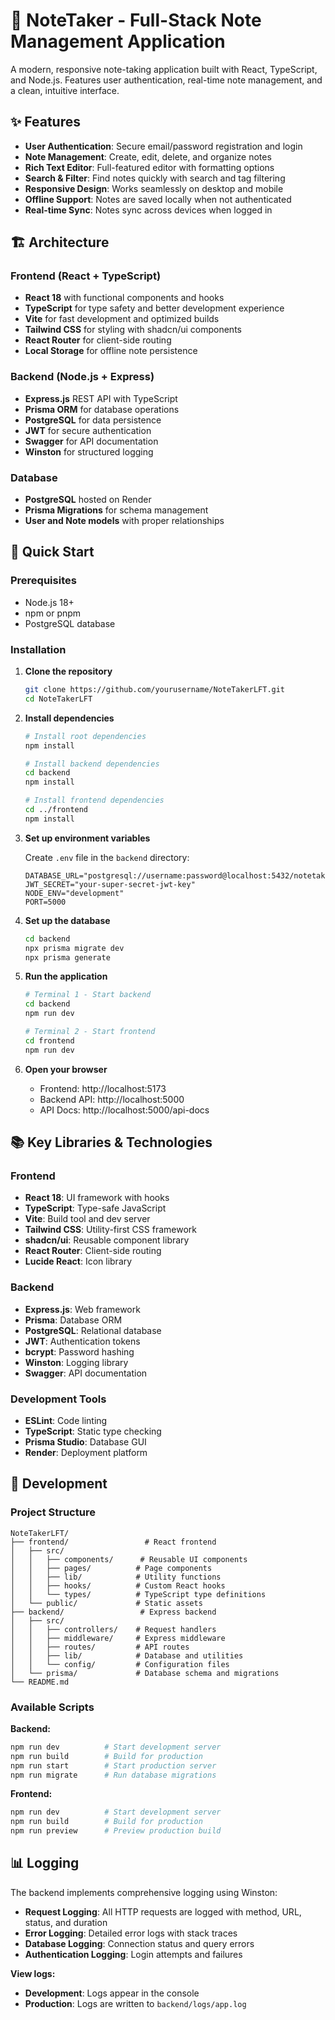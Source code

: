 # 📝 NoteTaker - Full-Stack Note Management Application

A modern, responsive note-taking application built with React, TypeScript, and Node.js. Features user authentication, real-time note management, and a clean, intuitive interface.

## ✨ Features

- **User Authentication**: Secure email/password registration and login
- **Note Management**: Create, edit, delete, and organize notes
- **Rich Text Editor**: Full-featured editor with formatting options
- **Search & Filter**: Find notes quickly with search and tag filtering
- **Responsive Design**: Works seamlessly on desktop and mobile
- **Offline Support**: Notes are saved locally when not authenticated
- **Real-time Sync**: Notes sync across devices when logged in

## 🏗️ Architecture

### Frontend (React + TypeScript)
- **React 18** with functional components and hooks
- **TypeScript** for type safety and better development experience
- **Vite** for fast development and optimized builds
- **Tailwind CSS** for styling with shadcn/ui components
- **React Router** for client-side routing
- **Local Storage** for offline note persistence

### Backend (Node.js + Express)
- **Express.js** REST API with TypeScript
- **Prisma ORM** for database operations
- **PostgreSQL** for data persistence
- **JWT** for secure authentication
- **Swagger** for API documentation
- **Winston** for structured logging

### Database
- **PostgreSQL** hosted on Render
- **Prisma Migrations** for schema management
- **User and Note models** with proper relationships

## 🚀 Quick Start

### Prerequisites
- Node.js 18+ 
- npm or pnpm
- PostgreSQL database

### Installation

1. **Clone the repository**
   ```bash
   git clone https://github.com/yourusername/NoteTakerLFT.git
   cd NoteTakerLFT
   ```

2. **Install dependencies**
   ```bash
   # Install root dependencies
   npm install
   
   # Install backend dependencies
   cd backend
   npm install
   
   # Install frontend dependencies
   cd ../frontend
   npm install
   ```

3. **Set up environment variables**
   
   Create `.env` file in the `backend` directory:
   ```env
   DATABASE_URL="postgresql://username:password@localhost:5432/notetaker"
   JWT_SECRET="your-super-secret-jwt-key"
   NODE_ENV="development"
   PORT=5000
   ```

4. **Set up the database**
   ```bash
   cd backend
   npx prisma migrate dev
   npx prisma generate
   ```

5. **Run the application**
   ```bash
   # Terminal 1 - Start backend
   cd backend
   npm run dev
   
   # Terminal 2 - Start frontend
   cd frontend
   npm run dev
   ```

6. **Open your browser**
   - Frontend: http://localhost:5173
   - Backend API: http://localhost:5000
   - API Docs: http://localhost:5000/api-docs

## 📚 Key Libraries & Technologies

### Frontend
- **React 18**: UI framework with hooks
- **TypeScript**: Type-safe JavaScript
- **Vite**: Build tool and dev server
- **Tailwind CSS**: Utility-first CSS framework
- **shadcn/ui**: Reusable component library
- **React Router**: Client-side routing
- **Lucide React**: Icon library

### Backend
- **Express.js**: Web framework
- **Prisma**: Database ORM
- **PostgreSQL**: Relational database
- **JWT**: Authentication tokens
- **bcrypt**: Password hashing
- **Winston**: Logging library
- **Swagger**: API documentation

### Development Tools
- **ESLint**: Code linting
- **TypeScript**: Static type checking
- **Prisma Studio**: Database GUI
- **Render**: Deployment platform

## 🔧 Development

### Project Structure
```
NoteTakerLFT/
├── frontend/                 # React frontend
│   ├── src/
│   │   ├── components/      # Reusable UI components
│   │   ├── pages/          # Page components
│   │   ├── lib/            # Utility functions
│   │   ├── hooks/          # Custom React hooks
│   │   └── types/          # TypeScript type definitions
│   └── public/             # Static assets
├── backend/                 # Express backend
│   ├── src/
│   │   ├── controllers/    # Request handlers
│   │   ├── middleware/     # Express middleware
│   │   ├── routes/         # API routes
│   │   ├── lib/            # Database and utilities
│   │   └── config/         # Configuration files
│   └── prisma/             # Database schema and migrations
└── README.md
```

### Available Scripts

**Backend:**
```bash
npm run dev          # Start development server
npm run build        # Build for production
npm run start        # Start production server
npm run migrate      # Run database migrations
```

**Frontend:**
```bash
npm run dev          # Start development server
npm run build        # Build for production
npm run preview      # Preview production build
```

## 📊 Logging

The backend implements comprehensive logging using Winston:

- **Request Logging**: All HTTP requests are logged with method, URL, status, and duration
- **Error Logging**: Detailed error logs with stack traces
- **Database Logging**: Connection status and query errors
- **Authentication Logging**: Login attempts and failures

**View logs:**
- **Development**: Logs appear in the console
- **Production**: Logs are written to `backend/logs/app.log`
